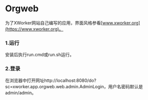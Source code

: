# Orgweb
为了XWorker网站自己编写的应用，界面风格参看[www.xworker.org](https://www.xworker.org)。

### 1.运行
安装后执行run.cmd或run.sh运行。

### 2.登录
在浏览器中打开网址http://localhost:8080/do?sc=xworker.app.orgweb.web.admin.AdminLogin，用户名密码默认是admin/admin。

